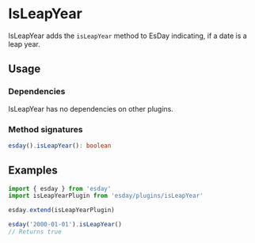 # IsLeapYear

IsLeapYear adds the `isLeapYear` method to EsDay indicating, if a date is a leap year.

## Usage

### Dependencies
IsLeapYear has no dependencies on other plugins.

### Method signatures
```typescript
esday().isLeapYear(): boolean
```

## Examples
```typescript
import { esday } from 'esday'
import isLeapYearPlugin from 'esday/plugins/isLeapYear'

esday.extend(isLeapYearPlugin)

esday('2000-01-01').isLeapYear()
// Returns true
```
